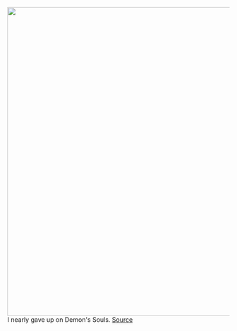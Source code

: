 <img src='https://cdn.vox-cdn.com/thumbor/euTlH9IuwonHOl5IPJPu2AZCzXs=/0x0:1600x900/1200x800/filters:focal(672x322:928x578)/cdn.vox-cdn.com/uploads/chorus_image/image/68508952/demons_souls_screenshot_17_disclaimer_en_09nov20.0.jpeg' width='700px' /><br/>
I nearly gave up on Demon's Souls.
<a href='https://www.theverge.com/22150718/demons-souls-remake-ps5-playstation-5-sony-game-of-the-year-2020'> Source <a/>